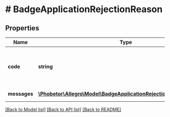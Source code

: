 # # BadgeApplicationRejectionReason

## Properties

Name | Type | Description | Notes
------------ | ------------- | ------------- | -------------
**code** | **string** | Code corresponding to the message. For more information visit &lt;a href&#x3D;\&quot;/badge/#6\&quot; target&#x3D;\&quot;_blank\&quot;&gt;the list of available codes&lt;/a&gt;. |
**messages** | [**\Phobetor\Allegro\Model\BadgeApplicationRejectionReasonMessage[]**](BadgeApplicationRejectionReasonMessage.md) | List of messages with rejection reasons. |

[[Back to Model list]](../../README.md#models) [[Back to API list]](../../README.md#endpoints) [[Back to README]](../../README.md)
